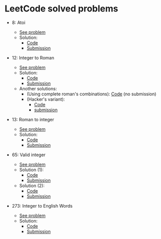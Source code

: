 # LeetCode solved problems

* 8: Atoi 
    - [See problem](https://leetcode.com/problems/string-to-integer-atoi/) 
    - Solution:
        - [Code](Solution_8.php)
        - [Submission](https://leetcode.com/submissions/detail/332709194/)

* 12: Integer to Roman
    - [See problem](https://leetcode.com/problems/integer-to-roman/) 
    - Solution:
        - [Code](Solution_12.php)
        - [Submission](https://leetcode.com/submissions/detail/334022405/)
    - Another solutions:
        - (Using complete roman's combinations): [Code](../favorites/Solution_12.php) (no submission)
        - (Hacker's variant): 
            - [Code](../favorites/Solution_12_2.php)
            - [submission](https://leetcode.com/submissions/detail/334761026/)
            
* 13: Roman to integer 
    - [See problem](https://leetcode.com/problems/roman-to-integer/) 
    - Solution:
        - [Code](Solution_13.php)
        - [Submission](https://leetcode.com/submissions/detail/333298325/)

* 65: Valid integer
    - [See problem](https://leetcode.com/problems/valid-number/) 
    - Solution (1):
        - [Code](Solution_65_1.php)
        - [Submission](https://leetcode.com/submissions/detail/333250103/)
    - Solution (2):
        - [Code](Solution_65_2.php)
        - [Submission](https://leetcode.com/submissions/detail/333261658/)

* 273: Integer to English Words
    - [See problem](https://leetcode.com/problems/integer-to-english-words/) 
    - Solution:
        - [Code](Solution_273.php)
        - [Submission](https://leetcode.com/submissions/detail/334140644/)
        
